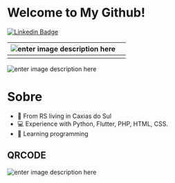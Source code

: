 # Welcome to My Github!
[![Linkedin Badge](https://camo.githubusercontent.com/10fa1f6bcbe99ea48fdba7b4c25d14ec2518f02e/68747470733a2f2f696d672e736869656c64732e696f2f62616467652f2d4c696e6b6564496e2d626c75653f7374796c653d666c61742d737175617265266c6f676f3d4c696e6b6564696e266c6f676f436f6c6f723d7768697465266c696e6b3d68747470733a2f2f7777772e6c696e6b6564696e2e636f6d2f696e2f64617669642d73616e746f732d6134383230343162322f)](https://www.linkedin.com/in/henrique-wagner-061515137/)

|  ![enter image description here](https://github-readme-stats.vercel.app/api/top-langs/?username=ikewagner&layout=compact)|  |
|--|--|
|  |  |

![enter image description here](https://github-readme-stats.vercel.app/api?username=ikewagner&show_icons=true&theme=radical)


# Sobre

-   📍 From RS living in Caxias do Sul 
-   💻 Experience with Python, Flutter, PHP, HTML, CSS.
-   🌈 Learning programming

## QRCODE

![enter image description here](https://dyn-qrcode.vercel.app/api?url=https://github.com/ikewagner)


